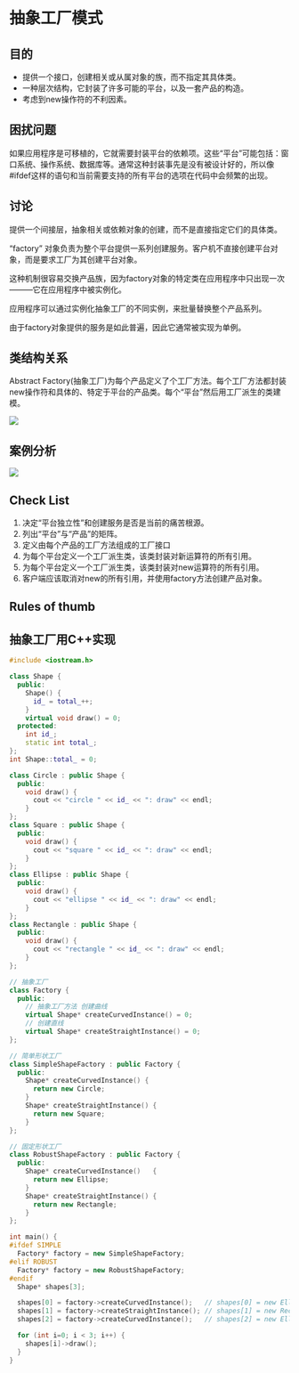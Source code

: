 # 抽象工厂模式
## 目的
- 提供一个接口，创建相关或从属对象的族，而不指定其具体类。
- 一种层次结构，它封装了许多可能的平台，以及一套产品的构造。
- 考虑到new操作符的不利因素。
## 困扰问题
如果应用程序是可移植的，它就需要封装平台的依赖项。这些“平台”可能包括：窗口系统、操作系统、数据库等。通常这种封装事先是没有被设计好的，所以像#ifdef这样的语句和当前需要支持的所有平台的选项在代码中会频繁的出现。
## 讨论
提供一个间接层，抽象相关或依赖对象的创建，而不是直接指定它们的具体类。

“factory” 对象负责为整个平台提供一系列创建服务。客户机不直接创建平台对象，而是要求工厂为其创建平台对象。

这种机制很容易交换产品族，因为factory对象的特定类在应用程序中只出现一次———它在应用程序中被实例化。


应用程序可以通过实例化抽象工厂的不同实例，来批量替换整个产品系列。

由于factory对象提供的服务是如此普遍，因此它通常被实现为单例。

## 类结构关系
Abstract Factory(抽象工厂)为每个产品定义了个工厂方法。每个工厂方法都封装new操作符和具体的、特定于平台的产品类。每个“平台”然后用工厂派生的类建模。

![](https://sourcemaking.com/files/v2/content/patterns/Abstract_Factory.png)

## 案例分析


![](https://sourcemaking.com/files/v2/content/patterns/Abstract_Factory_example1.png)

## Check List
1. 决定“平台独立性”和创建服务是否是当前的痛苦根源。
2. 列出“平台”与“产品”的矩阵。
3. 定义由每个产品的工厂方法组成的工厂接口
4. 为每个平台定义一个工厂派生类，该类封装对新运算符的所有引用。
5. 为每个平台定义一个工厂派生类，该类封装对new运算符的所有引用。
6. 客户端应该取消对new的所有引用，并使用factory方法创建产品对象。
## Rules of thumb

## 抽象工厂用C++实现
```C++
#include <iostream.h>

class Shape {
  public:
    Shape() {
      id_ = total_++;
    }
    virtual void draw() = 0;
  protected:
    int id_;
    static int total_;
};
int Shape::total_ = 0;

class Circle : public Shape {
  public:
    void draw() {
      cout << "circle " << id_ << ": draw" << endl;
    }
};
class Square : public Shape {
  public:
    void draw() {
      cout << "square " << id_ << ": draw" << endl;
    }
};
class Ellipse : public Shape {
  public:
    void draw() {
      cout << "ellipse " << id_ << ": draw" << endl;
    }
};
class Rectangle : public Shape {
  public:
    void draw() {
      cout << "rectangle " << id_ << ": draw" << endl;
    }
};

// 抽象工厂
class Factory {
  public:
    // 抽象工厂方法 创建曲线
    virtual Shape* createCurvedInstance() = 0;
    // 创建直线
    virtual Shape* createStraightInstance() = 0;
};

// 简单形状工厂
class SimpleShapeFactory : public Factory {
  public:
    Shape* createCurvedInstance() {
      return new Circle;
    }
    Shape* createStraightInstance() {
      return new Square;
    }
};

// 固定形状工厂
class RobustShapeFactory : public Factory {
  public:
    Shape* createCurvedInstance()   {
      return new Ellipse;
    }
    Shape* createStraightInstance() {
      return new Rectangle;
    }
};

int main() {
#ifdef SIMPLE
  Factory* factory = new SimpleShapeFactory;
#elif ROBUST
  Factory* factory = new RobustShapeFactory;
#endif
  Shape* shapes[3];

  shapes[0] = factory->createCurvedInstance();   // shapes[0] = new Ellipse;
  shapes[1] = factory->createStraightInstance(); // shapes[1] = new Rectangle;
  shapes[2] = factory->createCurvedInstance();   // shapes[2] = new Ellipse;

  for (int i=0; i < 3; i++) {
    shapes[i]->draw();
  }
}
```

